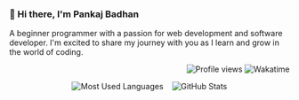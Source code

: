 ### 👋 Hi there, I'm Pankaj Badhan
A beginner programmer with a passion for web development and software developer. I'm excited to share my journey with you as I learn and grow in the world of coding.
<p align="right">
  <img src="https://komarev.com/ghpvc/?username=kingbadhan&color=blue" alt="Profile views" />
  <img src="https://wakatime.com/badge/user/2a81f74a-671e-4205-af47-61231d181373.svg" alt="Wakatime" />
</p>
<p align="center">
  <picture>
    <source 
      srcset="https://github-readme-stats.vercel.app/api/top-langs/?username=kingbadhan&theme=dark&hide_border=true&include_all_commits=true&count_private=true&layout=compact" 
      media="(prefers-color-scheme: dark)" 
    />
    <img 
      src="https://github-readme-stats.vercel.app/api/top-langs/?username=kingbadhan&theme=light&hide_border=true&include_all_commits=true&count_private=true&layout=compact" 
      alt="Most Used Languages" 
    />
  </picture>
  &nbsp;&nbsp; <!-- Adds space between the two sections -->
  <picture>
    <source 
      srcset="https://github-readme-stats.vercel.app/api?username=kingbadhan&theme=dark&hide_border=true&include_all_commits=true&count_private=true" 
      media="(prefers-color-scheme: dark)" 
    />
    <img 
      src="https://github-readme-stats.vercel.app/api?username=kingbadhan&theme=light&hide_border=true&include_all_commits=true&count_private=true" 
      alt="GitHub Stats" 
    />
  </picture>
</p>